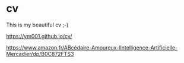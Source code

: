 # cv

This is my beautiful cv ;-)

https://ym001.github.io/cv/

https://www.amazon.fr/ABcédaire-Amoureux-lIntelligence-Artificielle-Mercadier/dp/B0C872FTS3
